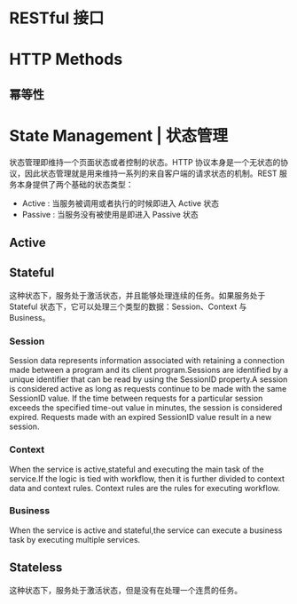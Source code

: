 # RESTful 接口

# HTTP Methods

## 幂等性

# State Management | 状态管理

状态管理即维持一个页面状态或者控制的状态。HTTP 协议本身是一个无状态的协议，因此状态管理就是用来维持一系列的来自客户端的请求状态的机制。REST 服务本身提供了两个基础的状态类型：

- Active : 当服务被调用或者执行的时候即进入 Active 状态
- Passive : 当服务没有被使用是即进入 Passive 状态

## Active

## Stateful

这种状态下，服务处于激活状态，并且能够处理连续的任务。如果服务处于 Stateful 状态下，它可以处理三个类型的数据：Session、Context 与 Business。

### Session

Session data represents information associated with retaining a connection made between a program and its client program.Sessions are identified by a unique identifier that can be read by using the SessionID property.A session is considered active as long as requests continue to be made with the same SessionID value. If the time between requests for a particular session exceeds the specified time-out value in minutes, the session is considered expired. Requests made with an expired SessionID value result in a new session.

### Context

When the service is active,stateful and executing the main task of the service.If the logic is tied with workflow, then it is further divided to context data and context rules. Context rules are the rules for executing workflow.

### Business

When the service is active and stateful,the service can execute a business task by executing multiple services.

## Stateless

这种状态下，服务处于激活状态，但是没有在处理一个连贯的任务。

[1]: http://www.ics.uci.edu/~fielding/pubs/dissertation/top.htm
[2]: http://www.restapitutorial.com/lessons/whatisrest.html#
